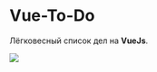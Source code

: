 <h1> Vue-To-Do </h1>
<p> Лёгковесный список дел на <b>VueJs</b>.</p>
<img src="https://pp.userapi.com/c851128/v851128671/50fe/1rnTbhuRYVs.jpg">
